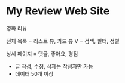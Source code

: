 # My Review Web Site

영화 리뷰

전체 목록
= 리스트 뷰, 카드 뷰 V
= 검색, 필터, 정렬

상세 페이지
= 댓글, 좋아요, 평점

- 글 작성, 수정, 삭제는 작성자만 가능
- 데이터 50개 이상

